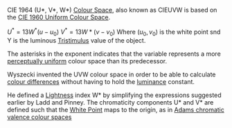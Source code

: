 CIE 1964 (U*, V*, W*) [Colour Space](Colour%20Space.md), also known as CIEUVW is based on the [CIE 1960 Uniform Colour Space](CIE%201960%20Uniform%20Colour%20Space.md).

$U^*=13W^*(u-u_0)$
$V^*=13W*(v-v_0)$
Where ($u_0,v_0$) is the white point snd Y is the luminous [Tristimulus](Tristimulus.md) value of the object.

The asterisks in the exponent indicates that the variable represents a more [perceptually uniform](Uniform%20Colour%20Spaces.md) colour space than its predecessor.

Wyszecki invented the UVW colour space in order to be able to calculate [colour differences](Colour%20Difference.md) without having to hold the [luminance](Lightness.md) constant.

He defined a [Lightness](Lightness.md) index W* by simplifying the expressions suggested earlier by Ladd and Pinney. The chromaticity components U* and V* are defined such that the [White Point](white%20point.md) maps to the origin, as in [Adams chromatic valence colour spaces](Adams%20chromatic%20valence%20colour%20spaces.md)